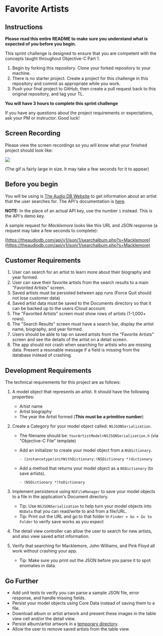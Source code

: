 # Favorite Artists

## Instructions

**Please read this entire README to make sure you understand what is expected of you before you begin.**

This sprint challenge is designed to ensure that you are competent with the concepts taught throughout Objective-C Part 1.

1. Begin by forking this repository. Clone your forked repository to your machine. 
2. There is no starter project. Create a project for this challenge in this repository and commit as appropriate while you work. 
3. Push your final project to GitHub, then create a pull request back to this original repository, and tag your TL.

**You will have 3 hours to complete this sprint challenge**

If you have any questions about the project requirements or expectations, ask your PM or instructor. Good luck!

## Screen Recording

Please view the screen recordings so you will know what your finished project should look like:

![](https://user-images.githubusercontent.com/16965587/55266696-ef255b00-5243-11e9-9281-7da69c562ca8.gif)

(The gif is fairly large in size. It may take a few seconds for it to appear)

## Before you begin

You will be using is [The Audio DB Website](https://theaudiodb.com) to get information about an artist that the user searches for. The API's documentation is [here](https://www.theaudiodb.com/api_guide.php).

**NOTE:** In the place of an actual API key, use the number `1` instead. This is the API's demo key.

A sample request for *Macklemore* looks like this URL and JSON response (a request may take a few seconds to complete):

[https://theaudiodb.com/api/v1/json/1/searchalbum.php?s=Macklemore](https://theaudiodb.com/api/v1/json/1/searchalbum.php?s=Macklemore)


## Customer Requirements
1. User can search for an artist to learn more about their biography and year formed.
2. User can save their favorite artists from the search results to a main "Favorited Artists" screen.
3. Saved artists must be persisted between app runs (Force Quit should not lose customer data)
4. Saved artist data must be saved to the Documents directory so that it can be backed up to the users iCloud account.
5. The "Favorited Artists" screen must show rows of artists (1-1,000+ rows).
6. The "Search Results" screen must have a search bar, display the artist name, biography, and year formed.
7. Users should be able to tap on saved artists from the "Favorite Artists" screen and see the details of the artist on a detail screen.
8. The app should not crash when searching for artists who are missing data. Present a resonable message if a field is missing from the database instead of crashing.

## Development Requirements

The technical requirements for this project are as follows:

1. A model object that represents an artist. It should have the following properties:
    - Artist name
    - Artist biography
    - The year the Artist formed (**This must be a primitive number**)
2. Create a Category for your model object called: `NSJSONSerialization`. 
    - The filename should be: `YourArtistModel+NSJSONSerialization.h` (via "Objective-C File" template)
    - Add an initializer to create your model object from a `NSDictionary`.
        
        `- (instancetype)initWithDictionary:(NSDictionary *)dictionary`
        
    - Add a method that returns your model object as a `NSDictionary` (to save artists).
        
        `- (NSDictionary *)toDictionary`
       
3. Implement persistence using `NSFileManager` to save your model objects to a file in the application's Document directory. 
    - Tip: Use `NSJSONSerialization` to help turn your model objects into `NSData` that you can read/write to and from a  file/URL.
    - Tip: Print out the URL and go to that folder in `Finder > Go > Go to Folder` to verify save works as you expect
4. The detail view controller can allow the user to search for new artists, and also view saved artist information.
6. Verify that searching for Macklemore, John Williams, and Pink Floyd all work without crashing your app.
    - Tip: Make sure you print out the JSON before you parse it to spot enomalies in data.

## Go Further
* Add unit tests to verify you can parse a sample JSON file, error response, and handle missing fields.
* Persist your model objects using Core Data instead of saving them to a file.
* Download album or artist artwork and present these images in the table view cell and/or the detail view.
* Persist album/artist artwork in a [temporary directory](https://nshipster.com/temporary-files/).
* Allow the user to remove saved artists from the table view.
